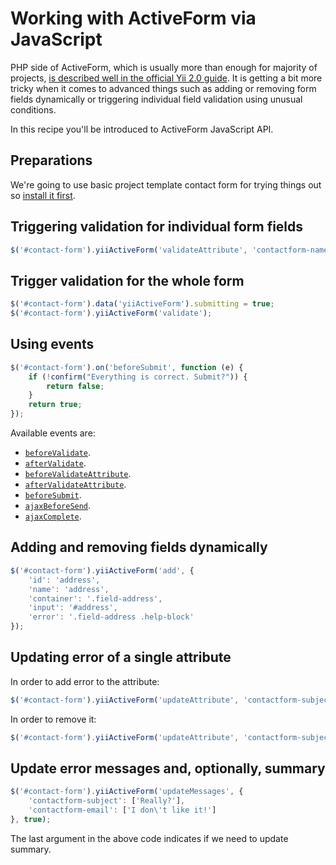 Working with ActiveForm via JavaScript
======================================

PHP side of ActiveForm, which is usually more than enough for majority of projects,
[is described well in the official Yii 2.0 guide](http://www.yiiframework.com/doc-2.0/guide-input-forms.html). It is getting
a bit more tricky when it comes to advanced things such as adding or removing form fields dynamically or triggering individual
field validation using unusual conditions.

In this recipe you'll be introduced to ActiveForm JavaScript API.

Preparations
------------

We're going to use basic project template contact form for trying things out so [install it first](http://www.yiiframework.com/doc-2.0/guide-start-installation.html).

Triggering validation for individual form fields
------------------------------------------------

```javascript
$('#contact-form').yiiActiveForm('validateAttribute', 'contactform-name');
```

Trigger validation for the whole form
-------------------------------------

```javascript
$('#contact-form').data('yiiActiveForm').submitting = true;
$('#contact-form').yiiActiveForm('validate');
```

Using events
------------

```javascript
$('#contact-form').on('beforeSubmit', function (e) {
	if (!confirm("Everything is correct. Submit?")) {
		return false;
	}
	return true;
});
```

Available events are:

- [`beforeValidate`](https://github.com/yiisoft/yii2/blob/master/framework/assets/yii.activeForm.js#L39).
- [`afterValidate`](https://github.com/yiisoft/yii2/blob/master/framework/assets/yii.activeForm.js#L50).
- [`beforeValidateAttribute`](https://github.com/yiisoft/yii2/blob/master/framework/assets/yii.activeForm.js#L64).
- [`afterValidateAttribute`](https://github.com/yiisoft/yii2/blob/master/framework/assets/yii.activeForm.js#L74).
- [`beforeSubmit`](https://github.com/yiisoft/yii2/blob/master/framework/assets/yii.activeForm.js#L83).
- [`ajaxBeforeSend`](https://github.com/yiisoft/yii2/blob/master/framework/assets/yii.activeForm.js#L93).
- [`ajaxComplete`](https://github.com/yiisoft/yii2/blob/master/framework/assets/yii.activeForm.js#L103).

Adding and removing fields dynamically
--------------------------------------

```javascript
$('#contact-form').yiiActiveForm('add', {
    'id': 'address',
    'name': 'address',
    'container': '.field-address',
    'input': '#address',
    'error': '.field-address .help-block'
});
```

Updating error of a single attribute
------------------------------------

In order to add error to the attribute:

```javascript
$('#contact-form').yiiActiveForm('updateAttribute', 'contactform-subject', ["I have an error..."]);
```

In order to remove it:

```javascript
$('#contact-form').yiiActiveForm('updateAttribute', 'contactform-subject', '');
```

Update error messages and, optionally, summary
----------------------------------------------

```javascript
$('#contact-form').yiiActiveForm('updateMessages', {
    'contactform-subject': ['Really?'],
    'contactform-email': ['I don\'t like it!']
}, true);
```

The last argument in the above code indicates if we need to update summary.
